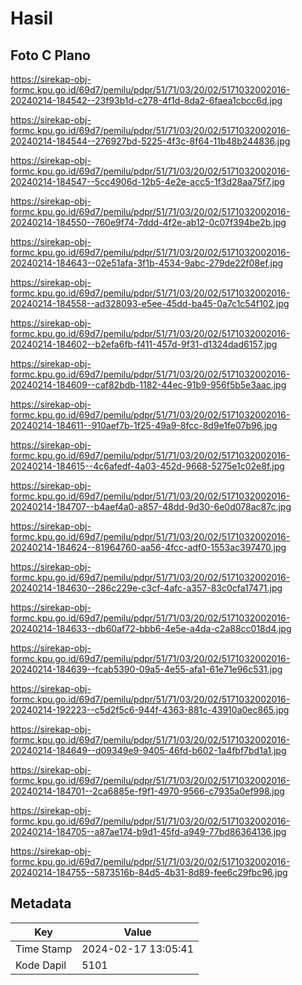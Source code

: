 # Hasil

## Foto C Plano

https://sirekap-obj-formc.kpu.go.id/69d7/pemilu/pdpr/51/71/03/20/02/5171032002016-20240214-184542--23f93b1d-c278-4f1d-8da2-6faea1cbcc6d.jpg

https://sirekap-obj-formc.kpu.go.id/69d7/pemilu/pdpr/51/71/03/20/02/5171032002016-20240214-184544--276927bd-5225-4f3c-8f64-11b48b244836.jpg

https://sirekap-obj-formc.kpu.go.id/69d7/pemilu/pdpr/51/71/03/20/02/5171032002016-20240214-184547--5cc4906d-12b5-4e2e-acc5-1f3d28aa75f7.jpg

https://sirekap-obj-formc.kpu.go.id/69d7/pemilu/pdpr/51/71/03/20/02/5171032002016-20240214-184550--760e9f74-7ddd-4f2e-ab12-0c07f394be2b.jpg

https://sirekap-obj-formc.kpu.go.id/69d7/pemilu/pdpr/51/71/03/20/02/5171032002016-20240214-184643--02e51afa-3f1b-4534-9abc-279de22f08ef.jpg

https://sirekap-obj-formc.kpu.go.id/69d7/pemilu/pdpr/51/71/03/20/02/5171032002016-20240214-184558--ad328093-e5ee-45dd-ba45-0a7c1c54f102.jpg

https://sirekap-obj-formc.kpu.go.id/69d7/pemilu/pdpr/51/71/03/20/02/5171032002016-20240214-184602--b2efa6fb-f411-457d-9f31-d1324dad6157.jpg

https://sirekap-obj-formc.kpu.go.id/69d7/pemilu/pdpr/51/71/03/20/02/5171032002016-20240214-184609--caf82bdb-1182-44ec-91b9-956f5b5e3aac.jpg

https://sirekap-obj-formc.kpu.go.id/69d7/pemilu/pdpr/51/71/03/20/02/5171032002016-20240214-184611--910aef7b-1f25-49a9-8fcc-8d9e1fe07b96.jpg

https://sirekap-obj-formc.kpu.go.id/69d7/pemilu/pdpr/51/71/03/20/02/5171032002016-20240214-184615--4c6afedf-4a03-452d-9668-5275e1c02e8f.jpg

https://sirekap-obj-formc.kpu.go.id/69d7/pemilu/pdpr/51/71/03/20/02/5171032002016-20240214-184707--b4aef4a0-a857-48dd-9d30-6e0d078ac87c.jpg

https://sirekap-obj-formc.kpu.go.id/69d7/pemilu/pdpr/51/71/03/20/02/5171032002016-20240214-184624--81964760-aa56-4fcc-adf0-1553ac397470.jpg

https://sirekap-obj-formc.kpu.go.id/69d7/pemilu/pdpr/51/71/03/20/02/5171032002016-20240214-184630--286c229e-c3cf-4afc-a357-83c0cfa17471.jpg

https://sirekap-obj-formc.kpu.go.id/69d7/pemilu/pdpr/51/71/03/20/02/5171032002016-20240214-184633--db60af72-bbb6-4e5e-a4da-c2a88cc018d4.jpg

https://sirekap-obj-formc.kpu.go.id/69d7/pemilu/pdpr/51/71/03/20/02/5171032002016-20240214-184639--fcab5390-09a5-4e55-afa1-61e71e96c531.jpg

https://sirekap-obj-formc.kpu.go.id/69d7/pemilu/pdpr/51/71/03/20/02/5171032002016-20240214-192223--c5d2f5c6-944f-4363-881c-43910a0ec865.jpg

https://sirekap-obj-formc.kpu.go.id/69d7/pemilu/pdpr/51/71/03/20/02/5171032002016-20240214-184649--d09349e9-9405-46fd-b602-1a4fbf7bd1a1.jpg

https://sirekap-obj-formc.kpu.go.id/69d7/pemilu/pdpr/51/71/03/20/02/5171032002016-20240214-184701--2ca6885e-f9f1-4970-9566-c7935a0ef998.jpg

https://sirekap-obj-formc.kpu.go.id/69d7/pemilu/pdpr/51/71/03/20/02/5171032002016-20240214-184705--a87ae174-b9d1-45fd-a949-77bd86364136.jpg

https://sirekap-obj-formc.kpu.go.id/69d7/pemilu/pdpr/51/71/03/20/02/5171032002016-20240214-184755--5873516b-84d5-4b31-8d89-fee6c29fbc96.jpg


## Metadata

| Key        | Value               |
| ---------- | ------------------- |
| Time Stamp | 2024-02-17 13:05:41 |
| Kode Dapil | 5101                |



